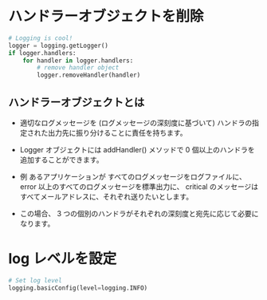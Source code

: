


# ハンドラーオブジェクトを削除

```py
# Logging is cool!
logger = logging.getLogger()
if logger.handlers:
    for handler in logger.handlers:
        # remove handler object
        logger.removeHandler(handler)
```

## ハンドラーオブジェクトとは

* 適切なログメッセージを (ログメッセージの深刻度に基づいて) ハンドラの指定された出力先に振り分けることに責任を持ちます。

* Logger オブジェクトには addHandler() メソッドで 0 個以上のハンドラを追加することができます。

* 例
あるアプリケーションが
すべてのログメッセージをログファイルに、
error 以上のすべてのログメッセージを標準出力に、
critical のメッセージはすべてメールアドレスに、それぞれ送りたいとします。

* この場合、 3 つの個別のハンドラがそれぞれの深刻度と宛先に応じて必要になります。











# log レベルを設定

```py
# Set log level
logging.basicConfig(level=logging.INFO)
```
